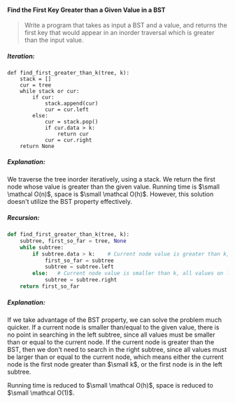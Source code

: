 #### Find the First Key Greater than a Given Value in a BST

> Write a program that takes as input a BST and a value, and returns the first key that would appear in an inorder traversal which is greater than the input value.

##### Iteration:

```
def find_first_greater_than_k(tree, k):
    stack = []
    cur = tree
    while stack or cur:
        if cur:
            stack.append(cur)
            cur = cur.left
        else:
            cur = stack.pop()
            if cur.data > k:
                return cur
            cur = cur.right
    return None
```

##### Explanation:

We traverse the tree inorder iteratively, using a stack. We return the first node whose value is greater than the given value. Running time is $\small \mathcal  O(n)$, space is $\small \mathcal O(h)$. However, this solution doesn't utilize the BST property effectively. 

##### Recursion:

```py
def find_first_greater_than_k(tree, k):
    subtree, first_so_far = tree, None
    while subtree:
        if subtree.data > k:    # Current node value is greater than k, all values on right is greater than k
            first_so_far = subtree
            subtree = subtree.left
        else:   # Current node value is smaller than k, all values on left side is smaller than k
            subtree = subtree.right
    return first_so_far
```

##### Explanation:

If we take advantage of the BST property, we can solve the problem much quicker. If a current node is smaller than/equal to the given value, there is no point in searching in the left subtree, since all values must be smaller than or equal to the current node. If the current node is greater than the BST, then we don't need to search in the right subtree, since all values must be larger than or equal to the current node, which means either the current node is the first node greater than $\small k$, or the first node is in the left subtree. 

Running time is reduced to $\small \mathcal O(h)$, space is reduced to $\small \mathcal O(1)$.

